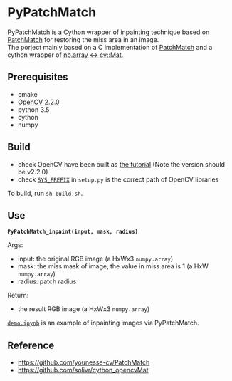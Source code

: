 # PyPatchMatch

PyPatchMatch is a Cython wrapper of inpainting technique based on [PatchMatch](https://gfx.cs.princeton.edu/pubs/Barnes_2009_PAR/index.php) for restoring the miss area in an image.  
The porject mainly  based on a C implementation of [PatchMatch](https://github.com/younesse-cv/PatchMatch) and a cython wrapper of [np.array <-> cv::Mat](https://github.com/solivr/cython_opencvMat).  

## Prerequisites

- cmake
- [OpenCV 2.2.0](https://sourceforge.net/projects/opencvlibrary/files/opencv-unix/2.2/OpenCV-2.2.0.tar.bz2/download)
- python 3.5
- cython
- numpy

## Build

- check OpenCV have been built as [the tutorial](https://docs.opencv.org/3.0.0/d7/d9f/tutorial_linux_install.html) (Note the version should be v2.2.0)
- check [`SYS_PREFIX`](https://github.com/Maktu6/PyPatchMatch/blob/master/setup.py#L11) in `setup.py` is the correct path of OpenCV libraries 

To build, run `sh build.sh`.

## Use

**`PyPatchMatch_inpaint(input, mask, radius)`**  

Args:

- input: the original RGB image (a HxWx3 `numpy.array`)
- mask: the miss mask of image, the value in miss area is 1 (a HxW `numpy.array`)
- radius: patch radius

Return:

- the result RGB image (a HxWx3 `numpy.array`)  

[`demo.ipynb`](https://github.com/Maktu6/PyPatchMatch/blob/master/demo.ipynb) is an example of inpainting images via PyPatchMatch.  

## Reference

- <https://github.com/younesse-cv/PatchMatch>  
- <https://github.com/solivr/cython_opencvMat>
